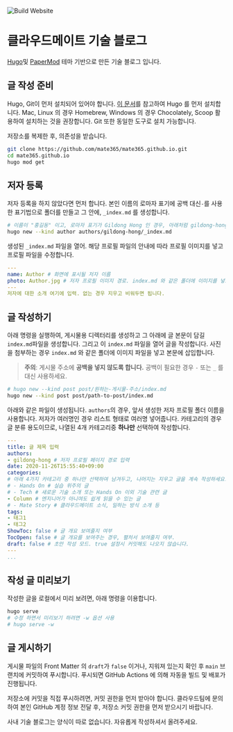 ![Build Website](https://github.com/mate365/mate365.github.io/workflows/Build%20Website/badge.svg)
# 클라우드메이트 기술 블로그

[Hugo](https://gohugo.io)및 [PaperMod](https://github.com/adityatelange/hugo-PaperMod) 테마 기반으로 만든 기술 블로그 입니다.

## 글 작성 준비

Hugo, Git이 먼저 설치되어 있어야 합니다. [이 문서](https://gohugo.io/getting-started/installing/)를 참고하여 Hugo 를 먼저 설치합니다. 
Mac, Linux 의 경우 Homebrew, Windows 의 경우 Chocolately, Scoop 활용하여 설치하는 것을 권장합니다. Git 또한 동일한 도구로 설치 가능합니다.

저장소를 복제한 후, 의존성을 받습니다.
```bash
git clone https://github.com/mate365/mate365.github.io.git
cd mate365.github.io
hugo mod get
```

## 저자 등록
저자 등록을 하지 않았다면 먼저 합니다. 본인 이름의 로마자 표기에 공백 대신`-`를 사용한 표기법으로 폴더를 만들고 그 안에, `_index.md` 를 생성합니다.
```bash
# 이름이 "홍길동" 이고, 로마자 표기가 Gildong Hong 인 경우, 아래처럼 gildong-hong 으로 사용.
hugo new --kind author authors/gildong-hong/_index.md
```
생성된 `_index.md` 파일을 열어. 해당 프로필 파일의 안내에 따라 프로필 이미지를 넣고 프로필 파일을 수정합니다.
```yaml
---
name: Author # 화면에 표시될 저자 이름
photo: Author.jpg # 저자 프로필 이미지 경로. index.md 와 같은 폴더에 이미지를 넣고 사용합니다.
---
저자에 대한 소개 여기에 입력. 없는 경우 지우고 비워두면 됩니다.
```

## 글 작성하기
아래 명령을 실행하여, 게시물용 디렉터리를 생성하고 그 아래에 글 본문이 담길 `index.md`파일을 생성합니다.
그리고 이 `index.md` 파일을 열어 글을 작성합니다. 사진을 첨부하는 경우 `index.md` 와 같은 폴더에 이미지 파일을 넣고 본문에 삽입합니다.
> **주의**: 게시물 주소에 **공백을 넣지 않도록 합니다.** 공백이 필요한 경우 `-` 또는 `_` 를 대신 사용하세요.

```bash
# hugo new --kind post post/원하는-게시물-주소/index.md
hugo new --kind post post/path-to-post/index.md
```

아래와 같은 파일이 생성됩니다. `authors`의 경우, 앞서 생성한 저자 프로필 폴더 이름을 사용합니다. 저자가 여러명인 경우 리스트 형태로 여러명 넣어줍니다.
카테고리의 경우 글 분류 용도이므로, 나열된 4개 카테고리중 **하나만** 선택하여 작성합니다.
```yaml
---
title: 글 제목 입력
authors:
- gildong-hong # 저자 프로필 페이지 경로 입력
date: 2020-11-26T15:55:40+09:00
categories:
# 아래 4가지 카테고리 중 하나만 선택하여 남겨두고, 나머지는 지우고 글을 계속 작성하세요.
# - Hands On # 실습 위주의 글
# - Tech # 새로운 기술 소개 또는 Hands On 이외 기술 관련 글
- Column # 엔지니어가 아니여도 쉽게 읽을 수 있는 글
# - Mate Story # 클라우드메이트 소식, 일하는 방식 소개 등
tags:
- 태그1
- 태그2
ShowToc: false # 글 개요 보여줄지 여부
TocOpen: false # 글 개요를 보여주는 경우, 펼처서 보여줄지 여부.
draft: false # 초안 작성 모드. true 설정시 커밋해도 나오지 않습니다.
---
...
```

## 작성 글 미리보기

작성한 글을 로컬에서 미리 보려면, 아래 명령을 이용합니다.
```bash
hugo serve
# 수정 하면서 미리보기 하려면 -w 옵션 사용
# hugo serve -w
```

## 글 게시하기

게시물 파일의 Front Matter 의 `draft`가 `false` 이거나, 지워져 있는지 확인 후 `main` 브랜치에 커밋하여 푸시합니다.
푸시되면 GitHub Actions 에 의해 자동을 빌드 및 배포가 진행됩니다.

저장소에 커밋을 직접 푸시하려면, 커밋 권한을 먼저 받아야 합니다. 
클라우드팀에 문의하여 본인 GitHub 계정 정보 전달 후, 저장소 커밋 권한을 먼저 받으시기 바랍니다.

사내 기술 블로그는 양식이 따로 없습니다. 자유롭게 작성하셔서 올려주세요.
